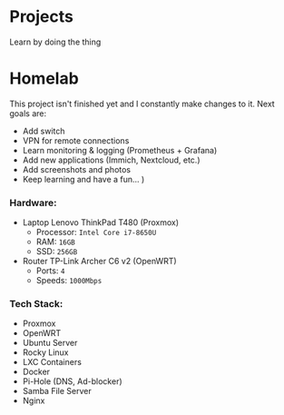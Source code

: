 # Projects
Learn by doing the thing

# Homelab

This project isn't finished yet and I constantly make changes to it. Next goals are:

- Add switch
- VPN for remote connections
- Learn monitoring & logging (Prometheus + Grafana)
- Add new applications (Immich, Nextcloud, etc.)
- Add screenshots and photos
- Keep learning and have a fun... )


### Hardware:

- Laptop Lenovo ThinkPad T480 (Proxmox)
  - Processor: `Intel Core i7-8650U`
  - RAM: `16GB`
  - SSD: `256GB`
- Router TP-Link Archer C6 v2 (OpenWRT)
  - Ports: `4`
  - Speeds: `1000Mbps`
 
### Tech Stack:

- Proxmox
- OpenWRT
- Ubuntu Server
- Rocky Linux
- LXC Containers
- Docker
- Pi-Hole (DNS, Ad-blocker)
- Samba File Server
- Nginx
